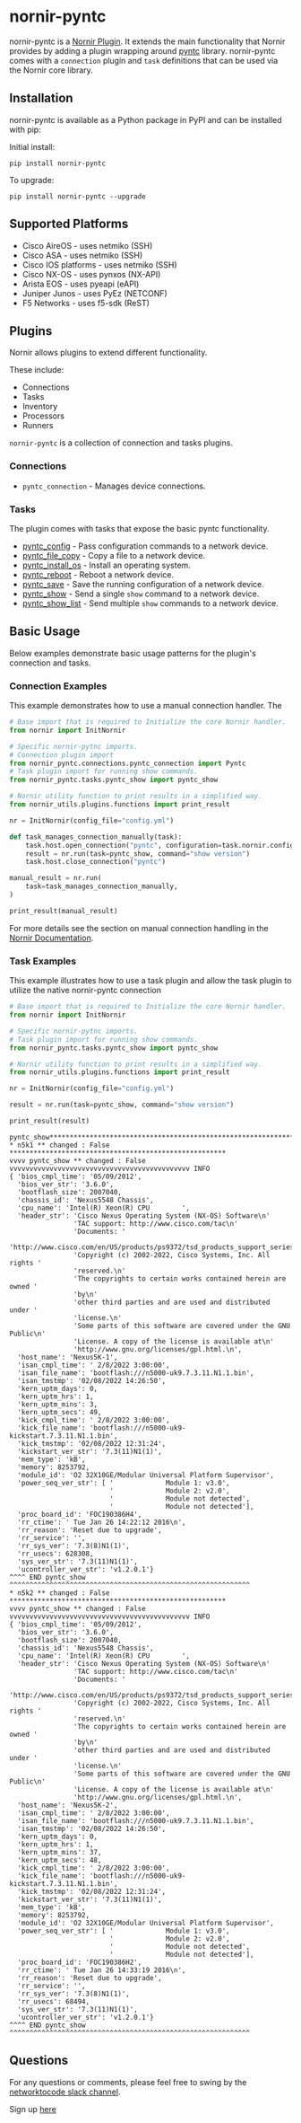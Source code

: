 # nornir-pyntc

nornir-pyntc is a [Nornir Plugin](https://nornir.readthedocs.io/en/latest/plugins/index.html). It extends the main functionality that Nornir provides by adding a plugin wrapping around [pyntc](https://github.com/networktocode/pyntc) library. nornir-pyntc comes with a `connection` plugin and `task` definitions that can be used via the Nornir core library.

## Installation

nornir-pyntc is available as a Python package in PyPI and can be installed with pip:

Initial install:

```
pip install nornir-pyntc
```

To upgrade:

```
pip install nornir-pyntc --upgrade
```

## Supported Platforms

- Cisco AireOS - uses netmiko (SSH)
- Cisco ASA - uses netmiko (SSH)
- Cisco IOS platforms - uses netmiko (SSH)
- Cisco NX-OS - uses pynxos (NX-API)
- Arista EOS - uses pyeapi (eAPI)
- Juniper Junos - uses PyEz (NETCONF)
- F5 Networks - uses f5-sdk (ReST)

## Plugins

Nornir allows plugins to extend different functionality.

These include:
- Connections
- Tasks
- Inventory
- Processors
- Runners

`nornir-pyntc` is a collection of connection and tasks plugins.

### Connections

- `pyntc_connection` - Manages device connections.

### Tasks

The plugin comes with tasks that expose the basic pyntc functionality.

- [pyntc_config](https://github.com/networktocode/pyntc#config-commands) - Pass configuration commands to a network device.
- [pyntc_file_copy](https://github.com/networktocode/pyntc#copying-files) - Copy a file to a network device.
- [pyntc_install_os](https://github.com/networktocode/pyntc#installing-operating-systems) - Install an operating system.
- [pyntc_reboot](https://github.com/networktocode/pyntc#reboot) - Reboot a network device.
- [pyntc_save](https://github.com/networktocode/pyntc#save-configs) - Save the running configuration of a network device.
- [pyntc_show](https://github.com/networktocode/pyntc#sending-show-commands) - Send a single `show` command to a network device.
- [pyntc_show_list](https://github.com/networktocode/pyntc#sending-multiple-commands) - Send multiple `show` commands to a network device.


## Basic Usage

Below examples demonstrate basic usage patterns for the plugin's connection and tasks.

### Connection Examples

This example demonstrates how to use a manual connection handler.  The

```python
# Base import that is required to Initialize the core Nornir handler.
from nornir import InitNornir

# Specific nornir-pytnc imports.
# Connection plugin import
from nornir_pyntc.connections.pyntc_connection import Pyntc
# Task plugin import for running show commands.
from nornir_pyntc.tasks.pyntc_show import pyntc_show

# Nornir utility function to print results in a simplified way.
from nornir_utils.plugins.functions import print_result

nr = InitNornir(config_file="config.yml")

def task_manages_connection_manually(task):
    task.host.open_connection("pyntc", configuration=task.nornir.config)
    result = nr.run(task=pyntc_show, command="show version")
    task.host.close_connection("pyntc")

manual_result = nr.run(
    task=task_manages_connection_manually,
)

print_result(manual_result)

```

For more details see the section on manual connection handling in the [Nornir Documentation](https://nornir.readthedocs.io/en/latest/howto/handling_connections.html#Manually).

### Task Examples

This example illustrates how to use a task plugin and allow the task plugin to utilize the native nornir-pyntc connection

```python
# Base import that is required to Initialize the core Nornir handler.
from nornir import InitNornir

# Specific nornir-pytnc imports.
# Task plugin import for running show commands.
from nornir_pyntc.tasks.pyntc_show import pyntc_show

# Nornir utility function to print results in a simplified way.
from nornir_utils.plugins.functions import print_result

nr = InitNornir(config_file="config.yml")

result = nr.run(task=pyntc_show, command="show version")

print_result(result)
```

```raw
pyntc_show**********************************************************************
* n5k1 ** changed : False ******************************************************
vvvv pyntc_show ** changed : False vvvvvvvvvvvvvvvvvvvvvvvvvvvvvvvvvvvvvvvvvvvvv INFO
{ 'bios_cmpl_time': '05/09/2012',
  'bios_ver_str': '3.6.0',
  'bootflash_size': 2007040,
  'chassis_id': 'Nexus5548 Chassis',
  'cpu_name': 'Intel(R) Xeon(R) CPU        ',
  'header_str': 'Cisco Nexus Operating System (NX-OS) Software\n'
                'TAC support: http://www.cisco.com/tac\n'
                'Documents: '
                'http://www.cisco.com/en/US/products/ps9372/tsd_products_support_series_home.html\n'
                'Copyright (c) 2002-2022, Cisco Systems, Inc. All rights '
                'reserved.\n'
                'The copyrights to certain works contained herein are owned '
                'by\n'
                'other third parties and are used and distributed under '
                'license.\n'
                'Some parts of this software are covered under the GNU Public\n'
                'License. A copy of the license is available at\n'
                'http://www.gnu.org/licenses/gpl.html.\n',
  'host_name': 'Nexus5K-1',
  'isan_cmpl_time': ' 2/8/2022 3:00:00',
  'isan_file_name': 'bootflash:///n5000-uk9.7.3.11.N1.1.bin',
  'isan_tmstmp': '02/08/2022 14:26:50',
  'kern_uptm_days': 0,
  'kern_uptm_hrs': 1,
  'kern_uptm_mins': 3,
  'kern_uptm_secs': 49,
  'kick_cmpl_time': ' 2/8/2022 3:00:00',
  'kick_file_name': 'bootflash:///n5000-uk9-kickstart.7.3.11.N1.1.bin',
  'kick_tmstmp': '02/08/2022 12:31:24',
  'kickstart_ver_str': '7.3(11)N1(1)',
  'mem_type': 'kB',
  'memory': 8253792,
  'module_id': 'O2 32X10GE/Modular Universal Platform Supervisor',
  'power_seq_ver_str': [ '             Module 1: v3.0',
                         '             Module 2: v2.0',
                         '             Module not detected',
                         '             Module not detected'],
  'proc_board_id': 'FOC190386H4',
  'rr_ctime': ' Tue Jan 26 14:22:12 2016\n',
  'rr_reason': 'Reset due to upgrade',
  'rr_service': '',
  'rr_sys_ver': '7.3(8)N1(1)',
  'rr_usecs': 628308,
  'sys_ver_str': '7.3(11)N1(1)',
  'ucontroller_ver_str': 'v1.2.0.1'}
^^^^ END pyntc_show ^^^^^^^^^^^^^^^^^^^^^^^^^^^^^^^^^^^^^^^^^^^^^^^^^^^^^^^^^^^^
* n5k2 ** changed : False ******************************************************
vvvv pyntc_show ** changed : False vvvvvvvvvvvvvvvvvvvvvvvvvvvvvvvvvvvvvvvvvvvvv INFO
{ 'bios_cmpl_time': '05/09/2012',
  'bios_ver_str': '3.6.0',
  'bootflash_size': 2007040,
  'chassis_id': 'Nexus5548 Chassis',
  'cpu_name': 'Intel(R) Xeon(R) CPU        ',
  'header_str': 'Cisco Nexus Operating System (NX-OS) Software\n'
                'TAC support: http://www.cisco.com/tac\n'
                'Documents: '
                'http://www.cisco.com/en/US/products/ps9372/tsd_products_support_series_home.html\n'
                'Copyright (c) 2002-2022, Cisco Systems, Inc. All rights '
                'reserved.\n'
                'The copyrights to certain works contained herein are owned '
                'by\n'
                'other third parties and are used and distributed under '
                'license.\n'
                'Some parts of this software are covered under the GNU Public\n'
                'License. A copy of the license is available at\n'
                'http://www.gnu.org/licenses/gpl.html.\n',
  'host_name': 'Nexus5K-2',
  'isan_cmpl_time': ' 2/8/2022 3:00:00',
  'isan_file_name': 'bootflash:///n5000-uk9.7.3.11.N1.1.bin',
  'isan_tmstmp': '02/08/2022 14:26:50',
  'kern_uptm_days': 0,
  'kern_uptm_hrs': 1,
  'kern_uptm_mins': 37,
  'kern_uptm_secs': 48,
  'kick_cmpl_time': ' 2/8/2022 3:00:00',
  'kick_file_name': 'bootflash:///n5000-uk9-kickstart.7.3.11.N1.1.bin',
  'kick_tmstmp': '02/08/2022 12:31:24',
  'kickstart_ver_str': '7.3(11)N1(1)',
  'mem_type': 'kB',
  'memory': 8253792,
  'module_id': 'O2 32X10GE/Modular Universal Platform Supervisor',
  'power_seq_ver_str': [ '             Module 1: v3.0',
                         '             Module 2: v2.0',
                         '             Module not detected',
                         '             Module not detected'],
  'proc_board_id': 'FOC190386H2',
  'rr_ctime': ' Tue Jan 26 14:33:19 2016\n',
  'rr_reason': 'Reset due to upgrade',
  'rr_service': '',
  'rr_sys_ver': '7.3(8)N1(1)',
  'rr_usecs': 68494,
  'sys_ver_str': '7.3(11)N1(1)',
  'ucontroller_ver_str': 'v1.2.0.1'}
^^^^ END pyntc_show ^^^^^^^^^^^^^^^^^^^^^^^^^^^^^^^^^^^^^^^^^^^^^^^^^^^^^^^^^^^^
```

## Questions

For any questions or comments, please feel free to swing by the [networktocode slack channel](https://networktocode.slack.com).

Sign up [here](http://slack.networktocode.com/)
